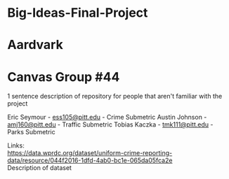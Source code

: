 # Big-Ideas-Final-Project
# Aardvark
# Canvas Group #44

1 sentence description of repository for people that aren't familiar with the project

Eric Seymour - ess105@pitt.edu - Crime Submetric 
Austin Johnson - amj160@pitt.edu - Traffic Submetric 
Tobias Kaczka - tmk111@pitt.edu - Parks Submetric

Links:\
https://data.wprdc.org/dataset/uniform-crime-reporting-data/resource/044f2016-1dfd-4ab0-bc1e-065da05fca2e \
Description of dataset
